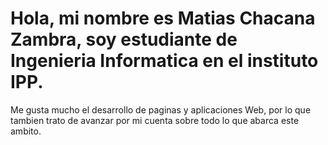# Hola, mi nombre es Matias Chacana Zambra, soy estudiante de Ingenieria Informatica en el instituto IPP. 
Me gusta mucho el desarrollo de paginas y aplicaciones Web, por lo que tambien trato de avanzar por mi cuenta sobre todo lo que abarca este ambito.
